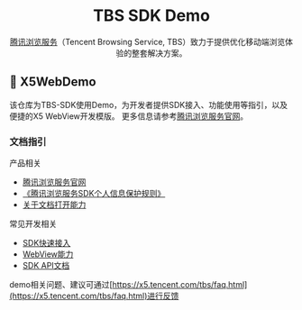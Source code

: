 <h1 align="center">TBS SDK Demo</h1>

<p align="center">
<a href="https://x5.tencent.com/">腾讯浏览服务</a>（Tencent Browsing Service, TBS）致力于提供优化移动端浏览体验的整套解决方案。
</p>

## 🌟 X5WebDemo

该仓库为TBS-SDK使用Demo，为开发者提供SDK接入、功能使用等指引，以及便捷的X5 WebView开发模版。
更多信息请参考[腾讯浏览服务官网](https://x5.tencent.com/)。

### 文档指引

产品相关
- [腾讯浏览服务官网](https://x5.tencent.com/)
- [《腾讯浏览服务SDK个人信息保护规则》](https://x5.tencent.com/docs/privacy.html)
- [关于文档打开能力](https://doc.weixin.qq.com/doc/w3_AGoAtwbdAFw5hQq0KqWRPmmRF18F3?scode=AJEAIQdfAAo7OBDhdiAGoAtwbdAFw)

常见开发相关
- [SDK快速接入](https://x5.tencent.com/docs/access.html)
- [WebView能力](https://docs.qq.com/doc/DSndPaG5SSkdDUmxZ)
- [SDK API文档](https://x5.tencent.com/docs/tbsapi.html)

demo相关问题、建议可通过[https://x5.tencent.com/tbs/faq.html](https://x5.tencent.com/tbs/faq.html)进行反馈